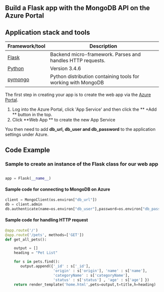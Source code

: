 ## Build a Flask app with the MongoDB API on the Azure Portal



## Application stack and tools
Framework/tool | Description
----------------- | -----------------
[Flask](http://flask.pocoo.org/) | Backend micro-framework. Parses and handles HTTP requests.
[Python](https://www.python.org/) | Version 3.4.6
[pymongo](https://api.mongodb.com/python/current/) | Python distribution containing tools for working with MongoDB

The first step in creating your app is to create the web app via the [Azure Portal](https://portal.azure.com).

1. Log into the Azure Portal, click 'App Service' and then click the ** +Add **  button in the top.
2. Click **Web App ** to create the new App Service


You then need to add **db_url, db_user and db_password** to the application settings under Azure.

## Code Example

### Sample to create an instance of the Flask class for our web app

```python

app = Flask(__name__)

```


#### Sample code for connecting to MongoDB on Azure

```python
client = MongoClient(os.environ["db_url"])
db = client.admin     
db.authenticate(name=os.environ["db_user"],password=os.environ["db_password"] )
```

#### Sample code for handling HTTP request

```python
@app.route('/')
@app.route('/pets', methods=['GET'])
def get_all_pets():

    output = []
    heading = "Pet List"

    for s in pets.find():
       output.append({'_id' : s['_id'],
                      'origin' : s['origin'], 'name' : s['name'],
                      'categoryName' : s['categoryName'],
                      'status' : s['status'] , 'age' : s['age'] })
    return render_template('home.html',pets=output,t=title,h=heading)   
```
